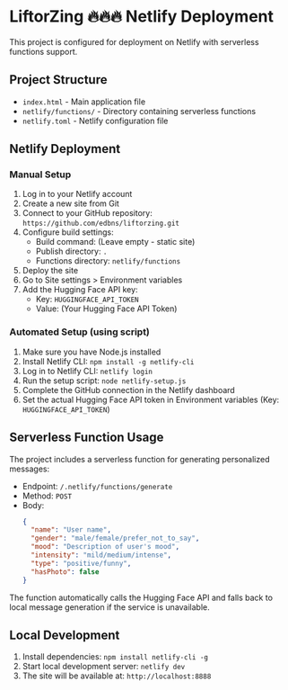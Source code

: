 # LiftorZing 🔥🔥🔥 Netlify Deployment 

This project is configured for deployment on Netlify with serverless functions support.

## Project Structure

- `index.html` - Main application file
- `netlify/functions/` - Directory containing serverless functions
- `netlify.toml` - Netlify configuration file

## Netlify Deployment

### Manual Setup

1. Log in to your Netlify account
2. Create a new site from Git
3. Connect to your GitHub repository: `https://github.com/edbns/liftorzing.git`
4. Configure build settings:
   - Build command: (Leave empty - static site)
   - Publish directory: `.`
   - Functions directory: `netlify/functions`
5. Deploy the site
6. Go to Site settings > Environment variables
7. Add the Hugging Face API key:
   - Key: `HUGGINGFACE_API_TOKEN`
   - Value: (Your Hugging Face API Token)

### Automated Setup (using script)

1. Make sure you have Node.js installed
2. Install Netlify CLI: `npm install -g netlify-cli`
3. Log in to Netlify CLI: `netlify login`
4. Run the setup script: `node netlify-setup.js`
5. Complete the GitHub connection in the Netlify dashboard
6. Set the actual Hugging Face API token in Environment variables (Key: `HUGGINGFACE_API_TOKEN`)

## Serverless Function Usage

The project includes a serverless function for generating personalized messages:

- Endpoint: `/.netlify/functions/generate`
- Method: `POST`
- Body:
  ```json
  {
    "name": "User name",
    "gender": "male/female/prefer_not_to_say",
    "mood": "Description of user's mood",
    "intensity": "mild/medium/intense",
    "type": "positive/funny",
    "hasPhoto": false
  }
  ```

The function automatically calls the Hugging Face API and falls back to local message generation if the service is unavailable.

## Local Development

1. Install dependencies: `npm install netlify-cli -g`
2. Start local development server: `netlify dev`
3. The site will be available at: `http://localhost:8888`
